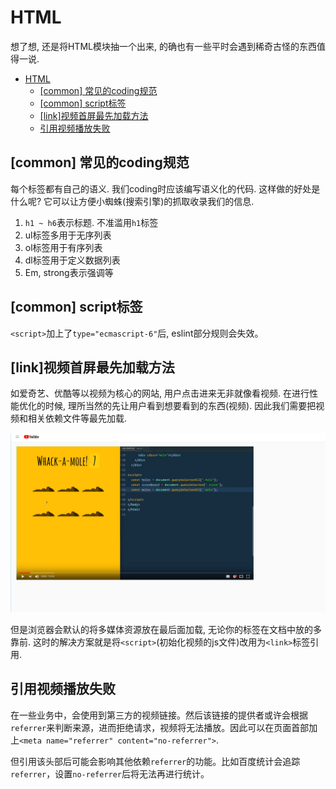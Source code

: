 # HTML

想了想, 还是将HTML模块抽一个出来, 的确也有一些平时会遇到稀奇古怪的东西值得一说.

- [HTML](#html)
  - [[common] 常见的coding规范](#common-%E5%B8%B8%E8%A7%81%E7%9A%84coding%E8%A7%84%E8%8C%83)
  - [[common] script标签](#common-script%E6%A0%87%E7%AD%BE)
  - [[link]视频首屏最先加载方法](#link%E8%A7%86%E9%A2%91%E9%A6%96%E5%B1%8F%E6%9C%80%E5%85%88%E5%8A%A0%E8%BD%BD%E6%96%B9%E6%B3%95)
  - [引用视频播放失败](#%E5%BC%95%E7%94%A8%E8%A7%86%E9%A2%91%E6%92%AD%E6%94%BE%E5%A4%B1%E8%B4%A5)

## [common] 常见的coding规范

每个标签都有自己的语义. 我们coding时应该编写语义化的代码. 这样做的好处是什么呢? 它可以让方便小蜘蛛(搜索引擎)的抓取收录我们的信息.

1. `h1 ~ h6`表示标题. 不准滥用`h1`标签
2. ul标签多用于无序列表
3. ol标签用于有序列表
4. dl标签用于定义数据列表
5. Em, strong表示强调等

## [common] script标签

`<script>`加上了`type="ecmascript-6"`后, eslint部分规则会失效。

## [link]视频首屏最先加载方法

如爱奇艺、优酷等以视频为核心的网站, 用户点击进来无非就像看视频. 在进行性能优化的时候, 理所当然的先让用户看到想要看到的东西(视频). 因此我们需要把视频和相关依赖文件等最先加载.

![YouTube在网络慢的场景](./image/youtube.png)

但是浏览器会默认的将多媒体资源放在最后面加载, 无论你的标签在文档中放的多靠前. 这时的解决方案就是将`<script>`(初始化视频的js文件)改用为`<link>`标签引用.

## 引用视频播放失败

在一些业务中，会使用到第三方的视频链接。然后该链接的提供者或许会根据`referrer`来判断来源，进而拒绝请求，视频将无法播放。因此可以在页面首部加上`<meta name="referrer" content="no-referrer">`.

但引用该头部后可能会影响其他依赖`referrer`的功能。比如百度统计会追踪`referrer`，设置`no-referrer`后将无法再进行统计。
